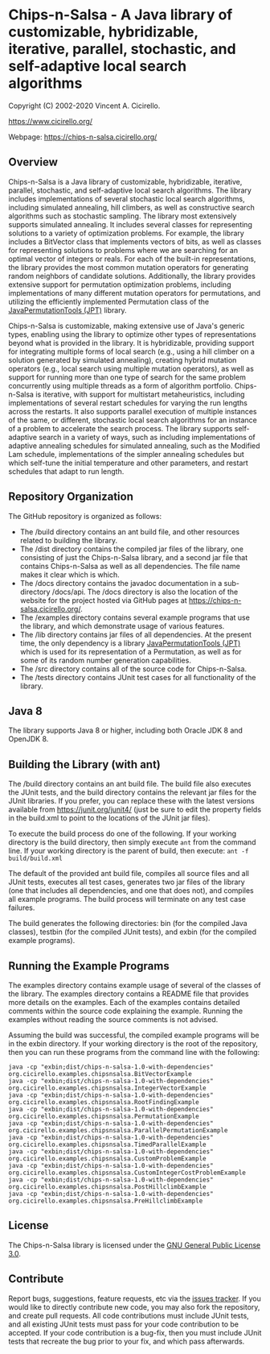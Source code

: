 # Chips-n-Salsa - A Java library of customizable, hybridizable, iterative, parallel, stochastic, and self-adaptive local search algorithms

Copyright (C) 2002-2020 Vincent A. Cicirello.

https://www.cicirello.org/

Webpage: https://chips-n-salsa.cicirello.org/

## Overview

Chips-n-Salsa is a Java library of customizable, hybridizable, iterative, parallel, stochastic, and self-adaptive local search algorithms. The library includes implementations of several stochastic local search algorithms, including simulated annealing, hill climbers, as well as constructive search algorithms such as stochastic sampling. The library most extensively supports simulated annealing. It includes several classes for representing solutions to a variety of optimization problems. For example, the library includes a BitVector class that implements vectors of bits, as well as classes for representing solutions to problems where we are searching for an optimal vector of integers or reals. For each of the built-in representations, the library provides the most common mutation operators for generating random neighbors of candidate solutions. Additionally, the library provides extensive support for permutation optimization problems, including implementations of many different mutation operators for permutations, and utilizing the efficiently implemented Permutation class of the [JavaPermutationTools (JPT)](https://jpt.cicirello.org/) library.

Chips-n-Salsa is customizable, making extensive use of Java's generic types, enabling using the library to optimize other types of representations beyond what is provided in the library. It is hybridizable, providing support for integrating multiple forms of local search (e.g., using a hill climber on a solution generated by simulated annealing), creating hybrid mutation operators (e.g., local search using multiple mutation operators), as well as support for running more than one type of search for the same problem concurrently using multiple threads as a form of algorithm portfolio. Chips-n-Salsa is iterative, with support for multistart metaheuristics, including implementations of several restart schedules for varying the run lengths across the restarts. It also supports parallel execution of multiple instances of the same, or different, stochastic local search algorithms for an instance of a problem to accelerate the search process. The library supports self-adaptive search in a variety of ways, such as including implementations of adaptive annealing schedules for simulated annealing, such as the Modified Lam schedule, implementations of the simpler annealing schedules but which self-tune the initial temperature and other parameters, and restart schedules that adapt to run length.

## Repository Organization

The GitHub repository is organized as follows:
* The /build directory contains an ant build file, and other resources related to building the library.
* The /dist directory contains the compiled jar files of the library, one consisting of just the Chips-n-Salsa library, and a second jar file that contains Chips-n-Salsa as well as all dependencies.  The file name makes it clear which is which.
* The /docs directory contains the javadoc documentation in a sub-directory /docs/api. The /docs directory is also the location of the website for the project hosted via GitHub pages at https://chips-n-salsa.cicirello.org/.
* The /examples directory contains several example programs that use the library, and which demonstrate usage of various features.
* The /lib directory contains jar files of all dependencies.  At the present time, the only dependency is a library [JavaPermutationTools (JPT)](https://jpt.cicirello.org/) which is used for its representation of a Permutation, as well as for some of its random number generation capabilities.
* The /src directory contains all of the source code for Chips-n-Salsa.
* The /tests directory contains JUnit test cases for all functionality of the library.

## Java 8

The library supports Java 8 or higher, including both Oracle JDK 8 and OpenJDK 8.

## Building the Library (with ant)

The /build directory contains an ant build file.  The build file also executes the JUnit tests, and the build directory contains the relevant jar files for the JUnit libraries. If you prefer, you can replace these with the latest versions available from https://junit.org/junit4/ (just be sure to edit the property fields in the build.xml to point to the locations of the JUnit jar files).

To execute the build process do one of the following. If your working directory is the build directory, then simply execute `ant` from the command line. If your working directory is the parent of build, then execute: `ant -f build/build.xml`

The default of the provided ant build file, compiles all source files and all JUnit tests, executes all test cases, generates two jar files of the library (one that includes all dependencies, and one that does not), and compiles all example programs. The build process will terminate on any test case failures.  

The build generates the following directories: bin (for the compiled Java classes), testbin (for the compiled JUnit tests), and exbin (for the compiled example programs).

## Running the Example Programs

The examples directory contains example usage of several of the classes of the library. The examples directory contains a README file that provides more details on the examples. Each of the examples contains detailed comments within the source code explaining the example. Running the examples without reading the source comments is not advised.

Assuming the build was successful, the compiled example programs will be in the exbin directory.  If your working directory is the root of the repository, then you can run these programs from the command line with the following:

```
java -cp "exbin;dist/chips-n-salsa-1.0-with-dependencies" org.cicirello.examples.chipsnsalsa.BitVectorExample
java -cp "exbin;dist/chips-n-salsa-1.0-with-dependencies" org.cicirello.examples.chipsnsalsa.IntegerVectorExample
java -cp "exbin;dist/chips-n-salsa-1.0-with-dependencies" org.cicirello.examples.chipsnsalsa.RootFindingExample
java -cp "exbin;dist/chips-n-salsa-1.0-with-dependencies" org.cicirello.examples.chipsnsalsa.PermutationExample
java -cp "exbin;dist/chips-n-salsa-1.0-with-dependencies" org.cicirello.examples.chipsnsalsa.ParallelPermutationExample
java -cp "exbin;dist/chips-n-salsa-1.0-with-dependencies" org.cicirello.examples.chipsnsalsa.TimedParallelExample
java -cp "exbin;dist/chips-n-salsa-1.0-with-dependencies" org.cicirello.examples.chipsnsalsa.CustomProblemExample
java -cp "exbin;dist/chips-n-salsa-1.0-with-dependencies" org.cicirello.examples.chipsnsalsa.CustomIntegerCostProblemExample
java -cp "exbin;dist/chips-n-salsa-1.0-with-dependencies" org.cicirello.examples.chipsnsalsa.PostHillclimbExample
java -cp "exbin;dist/chips-n-salsa-1.0-with-dependencies" org.cicirello.examples.chipsnsalsa.PreHillclimbExample
```

## License

The Chips-n-Salsa library is licensed under the [GNU General Public License 3.0](https://www.gnu.org/licenses/gpl-3.0.en.html).

## Contribute

Report bugs, suggestions, feature requests, etc via the [issues tracker](https://github.com/cicirello/Chips-n-Salsa/issues). If you would like to directly contribute new code, you may also fork the repository, and create pull requests.  All code contributions must include JUnit tests, and all existing JUnit tests must pass for your code contribution to be accepted.  If your code contribution is a bug-fix, then you must include JUnit tests that recreate the bug prior to your fix, and which pass afterwards.
